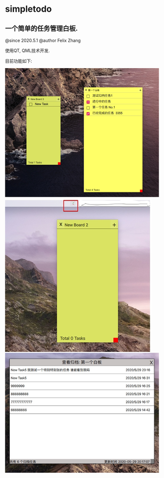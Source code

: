# simpletodo

## 一个简单的任务管理白板.

@since 2020.5.1
@author Felix Zhang

使用QT, QML技术开发.

目前功能如下:

![主界面](/doc/images/mainboards.jpg "")
![菜单栏图标](/doc/images/menuicon.jpg "")
![归档](/doc/images/archived.jpg "")

